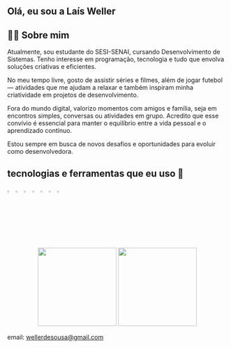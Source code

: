 ## Olá, eu sou a Laís Weller



## 🙋‍♀️ Sobre mim
Atualmente, sou estudante do SESI-SENAI, cursando Desenvolvimento de Sistemas. Tenho interesse em programação, tecnologia e tudo que envolva soluções criativas e eficientes.

No meu tempo livre, gosto de assistir séries e filmes, além de jogar futebol — atividades que me ajudam a relaxar e também inspiram minha criatividade em projetos de desenvolvimento.

Fora do mundo digital, valorizo momentos com amigos e família, seja em encontros simples, conversas ou atividades em grupo. Acredito que esse convívio é essencial para manter o equilíbrio entre a vida pessoal e o aprendizado contínuo.

Estou sempre em busca de novos desafios e oportunidades para evoluir como desenvolvedora.


## tecnologias e ferramentas que eu uso 🔨

<p>
  <img width="3%" src="https://cdn.jsdelivr.net/gh/devicons/devicon/icons/html5/html5-original.svg" />
  <img width="3%" src="https://cdn.jsdelivr.net/gh/devicons/devicon/icons/css3/css3-original.svg" />
  <img width="3%" src="https://cdn.jsdelivr.net/gh/devicons/devicon/icons/python/python-original.svg" />
  <img width="3%" src="https://cdn.jsdelivr.net/gh/devicons/devicon/icons/javascript/javascript-original.svg" />
  <img width="3%" src="https://cdn.jsdelivr.net/gh/devicons/devicon/icons/vscode/vscode-original.svg" />
  <img width="3%" src="https://cdn.jsdelivr.net/gh/devicons/devicon/icons/sqlite/sqlite-original.svg" />
  <img width="3%" src="https://cdn.jsdelivr.net/gh/devicons/devicon/icons/flask/flask-original.svg" />
</p>


<div align="center">
  <img height="180em" src="https://github-readme-stats.vercel.app/api?username=Wellerl&show_icons=true&theme=radical&include_all_commits=true&count_private=true"/>
  <img height="180em" src="https://github-readme-stats.vercel.app/api/top-langs/?username=Wellerl&layout=compact"/>
</div>


email: wellerdesousa@gmail.com
